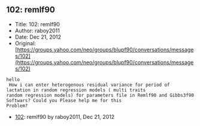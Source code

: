 ## 102: remlf90

- Title: 102: remlf90
- Author: raboy2011
- Date: Dec 21, 2012
- Original: [https://groups.yahoo.com/neo/groups/blupf90/conversations/messages/102](https://groups.yahoo.com/neo/groups/blupf90/conversations/messages/102)

```
hello
 How i can enter heterogenous residual variance for period of lactation in random regression models ( multi traits
random regression models) for parameters file in Remlf90 and Gibbs3f90 Softwars? Could you Please help me for this
Problem?
```

- [102](0102.md): remlf90 by raboy2011, Dec 21, 2012
